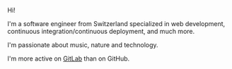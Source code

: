 Hi!

I'm a software engineer from Switzerland specialized in web development,
continuous integration/continuous deployment, and much more.

I'm passionate about music, nature and technology.

I'm more active on [GitLab](https://gitlab.com/ludelafo) than on GitHub.

